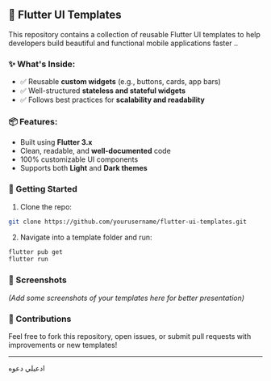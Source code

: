 ## 📱 Flutter UI Templates

This repository contains a collection of reusable Flutter UI templates to help developers build beautiful and functional mobile applications faster
..
### ✨ What's Inside:

* ✅ Reusable **custom widgets** (e.g., buttons, cards, app bars)
* ✅ Well-structured **stateless and stateful widgets**
* ✅ Follows best practices for **scalability and readability**

### 📦 Features:

* Built using **Flutter 3.x**
* Clean, readable, and **well-documented** code
* 100% customizable UI components
* Supports both **Light** and **Dark themes**

### 🚀 Getting Started

1. Clone the repo:

```bash
git clone https://github.com/yourusername/flutter-ui-templates.git
```

2. Navigate into a template folder and run:

```bash
flutter pub get
flutter run
```

### 📸 Screenshots

*(Add some screenshots of your templates here for better presentation)*

### 🙌 Contributions

Feel free to fork this repository, open issues, or submit pull requests with improvements or new templates!

---

ادعيلي دعوه
